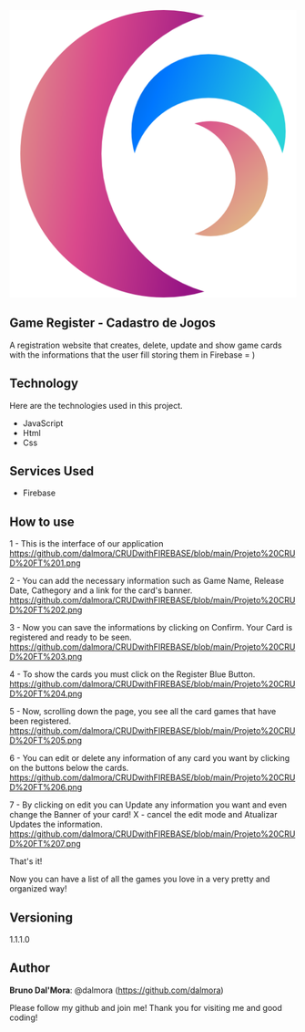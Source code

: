![Logo of the project](https://github.com/dalmora/CRUDwithFIREBASE/blob/main/Cadastro/logo.png)
 
## Game Register - Cadastro de Jogos
 
A registration website that creates, delete, update and show game cards with the informations that the user fill storing them in Firebase = )
 
## Technology 
 
Here are the technologies used in this project.

* JavaScript 
* Html 
* Css

## Services Used
 
* Firebase
  
## How to use
 
1 - This is the interface of our application
https://github.com/dalmora/CRUDwithFIREBASE/blob/main/Projeto%20CRUD%20FT%201.png

2 - You can add the necessary information such as Game Name, Release Date, Cathegory and a link for the card's banner.
https://github.com/dalmora/CRUDwithFIREBASE/blob/main/Projeto%20CRUD%20FT%202.png

3 - Now you can save the informations by clicking on Confirm. Your Card is registered and ready to be seen. 
https://github.com/dalmora/CRUDwithFIREBASE/blob/main/Projeto%20CRUD%20FT%203.png

4 - To show the cards you must click on the Register Blue Button.
https://github.com/dalmora/CRUDwithFIREBASE/blob/main/Projeto%20CRUD%20FT%204.png

5 - Now, scrolling down the page, you see all the card games that have been registered. 
https://github.com/dalmora/CRUDwithFIREBASE/blob/main/Projeto%20CRUD%20FT%205.png

6 - You can edit or delete any information of any card you want by clicking on the buttons below the cards.
https://github.com/dalmora/CRUDwithFIREBASE/blob/main/Projeto%20CRUD%20FT%206.png

7 - By clicking on edit you can Update any information you want and even change the Banner of your card! X - cancel the edit mode and Atualizar Updates the information. 
https://github.com/dalmora/CRUDwithFIREBASE/blob/main/Projeto%20CRUD%20FT%207.png
  
That's it!

Now you can have a list of all the games you love in a very pretty and organized way! 

## Versioning
 
1.1.1.0
 
 
## Author
 
**Bruno Dal'Mora**: @dalmora (https://github.com/dalmora)
 
 
Please follow my github and join me!
Thank you for visiting me and good coding!
